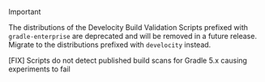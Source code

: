 > [!IMPORTANT]
> The distributions of the Develocity Build Validation Scripts prefixed with `gradle-enterprise` are deprecated and will be removed in a future release. Migrate to the distributions prefixed with `develocity` instead.

[FIX] Scripts do not detect published build scans for Gradle 5.x causing experiments to fail

